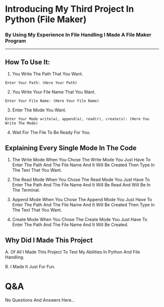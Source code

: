 # Introducing My Third Project In Python (File Maker)

### By Using My Experience In File Handling I Made A File Maker Program

---


## How To Use It:

1. You Write The Path That You Want.
```
Enter Your Path: (Here Your Path)
```

2. You Write Your File Name That You Want.
```
Enter Your File Name: (Here Your File Name)

```
3. Enter The Mode You Want.
```
Enter Your Mode write(w), append(a), read(r), create(x): (Here You Write The Mode)
```

4. Wait For The File To Be Ready For You.

## Explaining Every Single Mode In The Code
1. The Write Mode
When You Chose The Write Mode You Just Have To Enter The Path And The File Name And It Will Be Created Then Type In The Text That You Want.

2. The Read Mode
When You Chose The Read Mode You Just Have To Enter The Path And The File Name And It Will Be Read And Will Be In The Terminal.

3. Append Mode
When You Chose The Append Mode You Just Have To Enter The Path And The File Name And It Will Be Created Then Type In The Text That You Want.

4. Create Mode
When You Chose The Create Mode You Just Have To Enter The Path And The File Name And It Will Be Created.

## Why Did I Made This Project

A. Of All I Made This Project To Test My Abilities In Python And File Handling.

B. I Made It Just For Fun.


# Q&A

No Questions And Answers Here...